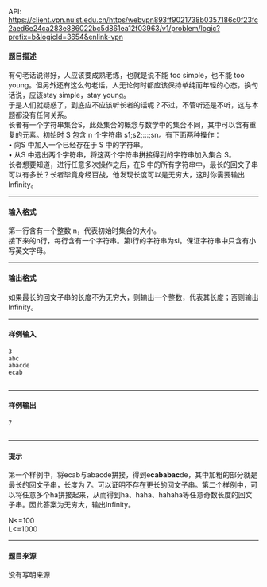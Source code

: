 API: https://client.vpn.nuist.edu.cn/https/webvpn893ff9021738b0357186c0f23fc2aed6e24ca283e886022bc5d861ea12f03963/v1/problem/logic?prefix=b&logicId=3654&enlink-vpn

#### 题目描述

有句老话说得好，人应该要成熟老练，也就是说不能 too simple，也不能 too young。但另外还有这么句老话，人无论何时都应该保持单纯而年轻的心态，换句话说，应该stay simple，stay young。  
于是人们就疑惑了，到底应不应该听长者的话呢？不过，不管听还是不听，这与本题都没有任何关系。  
长者有一个字符串集合S，此处集合的概念与数学中的集合不同，其中可以含有重复的元素。初始时 S 包含 n 个字符串 s1;s2;:::;sn。有下面两种操作：  
• 向S 中加入一个已经存在于 S 中的字符串。  
• 从S 中选出两个字符串，将这两个字符串拼接得到的字符串加入集合 S。  
长者想要知道，进行任意多次操作之后，在S 中的所有字符串中，最长的回文子串可以有多长？长者毕竟身经百战，他发现长度可以是无穷大，这时你需要输出Infinity。

---

#### 输入格式

第一行含有一个整数 n，代表初始时集合的大小。  
接下来的n行，每行含有一个字符串。第i行的字符串为si。保证字符串中只含有小写英文字母。  

---

#### 输出格式

如果最长的回文子串的长度不为无穷大，则输出一个整数，代表其长度；否则输出Infinity。

---

#### 样例输入
```
3
abc
abacde
ecab


```

---

#### 样例输出
```
7


```

---

#### 提示

第一个样例中，将ecab与abacde拼接，得到e**cababac**de，其中加粗的部分就是最长的回文子串，长度为 7。可以证明不存在更长的回文子串。第二个样例中，可以将任意多个ha拼接起来，从而得到ha、haha、hahaha等任意奇数长度的回文子串。因此答案为无穷大，输出Infinity。

N<=100  
L<=1000  

---

#### 题目来源

没有写明来源